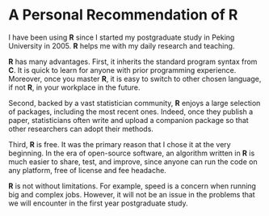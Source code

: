 # A Personal Recommendation of **R**

I have been using **R** since I started my postgraduate study in Peking University in 2005. **R** helps me with my daily research and teaching.

**R** has many advantages.
First, it inherits the standard program syntax from **C**. It is quick to learn for anyone with prior programming experience. Moreover, once you master **R**, it is easy to switch to other chosen language, if not **R**, in your workplace in the future.

Second, backed by a vast statistician community, **R** enjoys a large selection of packages, including the most recent ones. Indeed, once they publish a paper,  statisticians often write and upload a companion package so that other researchers can adopt their methods.

Third, **R** is free.
It was the primary reason that I chose it at the very beginning.
In the era of open-source software, an algorithm written in **R** is much easier to share, test, and improve, since anyone can run the code on any platform, free of license and fee headache.

**R** is not without limitations. For example, speed is a concern when running big and complex jobs. However, it will not be an issue in the problems that we will encounter in the first year postgraduate study.
